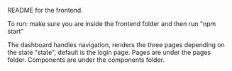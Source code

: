 README for the frontend.

To run: make sure you are inside the frontend folder and then run "npm start"

The dashboard handles navigation, renders the three pages depending on the state "state", default is the login page.
Pages are under the pages folder.
Components are under the components folder. 
